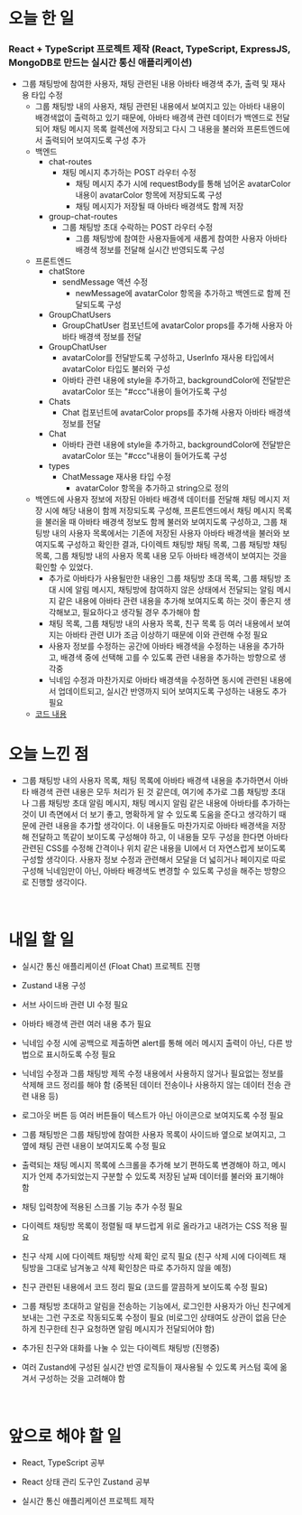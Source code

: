 # 오늘 한 일

### React + TypeScript 프로젝트 제작 (React, TypeScript, ExpressJS, MongoDB로 만드는 실시간 통신 애플리케이션)

- 그룹 채팅방에 참여한 사용자, 채팅 관련된 내용 아바타 배경색 추가, 출력 및 재사용 타입 수정
  - 그룹 채팅방 내의 사용자, 채팅 관련된 내용에서 보여지고 있는 아바타 내용이 배경색없이 출력하고 있기 때문에, 아바타 배경색 관련 데이터가 백엔드로 전달되어 채팅 메시지 목록 컬렉션에 저장되고 다시 그 내용을 불러와 프론트엔드에서 출력되어 보여지도록 구성 추가
  - 백엔드
    - chat-routes
      - 채팅 메시지 추가하는 POST 라우터 수정
        - 채팅 메시지 추가 시에 requestBody를 통해 넘어온 avatarColor 내용이 avatarColor 항목에 저장되도록 구성
        - 채팅 메시지가 저장될 때 아바타 배경색도 함께 저장
    - group-chat-routes
      - 그룹 채팅방 초대 수락하는 POST 라우터 수정
        - 그룹 채팅방에 참여한 사용자들에게 새롭게 참여한 사용자 아바타 배경색 정보를 전달해 실시간 반영되도록 구성
  - 프론트엔드
    - chatStore
      - sendMessage 액션 수정
        - newMessage에 avatarColor 항목을 추가하고 백엔드로 함께 전달되도록 구성
    - GroupChatUsers
      - GroupChatUser 컴포넌트에 avatarColor props를 추가해 사용자 아바타 배경색 정보를 전달
    - GroupChatUser
      - avatarColor를 전달받도록 구성하고, UserInfo 재사용 타입에서 avatarColor 타입도 불러와 구성
      - 아바타 관련 내용에 style을 추가하고, backgroundColor에 전달받은 avatarColor 또는 "#ccc"내용이 들어가도록 구성
    - Chats
      - Chat 컴포넌트에 avatarColor props를 추가해 사용자 아바타 배경색 정보를 전달
    - Chat
      - 아바타 관련 내용에 style을 추가하고, backgroundColor에 전달받은 avatarColor 또는 "#ccc"내용이 들어가도록 구성
    - types
      - ChatMessage 재사용 타입 수정
        - avatarColor 항목을 추가하고 string으로 정의
  - 백엔드에 사용자 정보에 저장된 아바타 배경색 데이터를 전달해 채팅 메시지 저장 시에 해당 내용이 함께 저장되도록 구성해, 프론트엔드에서 채팅 메시지 목록을 불러올 때 아바타 배경색 정보도 함께 불러와 보여지도록 구성하고, 그룹 채팅방 내의 사용자 목록에서는 기존에 저장된 사용자 아바타 배경색을 불러와 보여지도록 구성하고 확인한 결과, 다이렉트 채팅방 채팅 목록, 그룹 채팅방 채팅 목록, 그룹 채팅방 내의 사용자 목록 내용 모두 아바타 배경색이 보여지는 것을 확인할 수 있었다.
    - 추가로 아바타가 사용될만한 내용인 그룹 채팅방 초대 목록, 그룹 채팅방 초대 시에 알림 메시지, 채팅방에 참여하지 않은 상태에서 전달되는 알림 메시지 같은 내용에 아바타 관련 내용을 추가해 보여지도록 하는 것이 좋은지 생각해보고, 필요하다고 생각될 경우 추가해야 함
    - 채팅 목록, 그룹 채팅방 내의 사용자 목록, 친구 목록 등 여러 내용에서 보여지는 아바타 관련 UI가 조금 이상하기 때문에 이와 관련해 수정 필요
    - 사용자 정보를 수정하는 공간에 아바타 배경색을 수정하는 내용을 추가하고, 배경색 중에 선택해 고를 수 있도록 관련 내용을 추가하는 방향으로 생각중
    - 닉네임 수정과 마찬가지로 아바타 배경색을 수정하면 동시에 관련된 내용에서 업데이트되고, 실시간 반영까지 되어 보여지도록 구성하는 내용도 추가 필요
  - [코드 내용](https://github.com/jeongsangtae/float-chat/commit/12cf52d34bd2a4ed4174d76f677b48907907aff3)

# 오늘 느낀 점

- 그룹 채팅방 내의 사용자 목록, 채팅 목록에 아바타 배경색 내용을 추가하면서 아바타 배경색 관련 내용은 모두 처리가 된 것 같은데, 여기에 추가로 그룹 채팅방 초대나 그룹 채팅방 초대 알림 메시지, 채팅 메시지 알림 같은 내용에 아바타를 추가하는 것이 UI 측면에서 더 보기 좋고, 명확하게 알 수 있도록 도움을 준다고 생각하기 때문에 관련 내용을 추가할 생각이다. 이 내용들도 마찬가지로 아바타 배경색을 저장해 전달하고 똑같이 보이도록 구성해야 하고, 이 내용들 모두 구성을 한다면 아바타 관련된 CSS를 수정해 간격이나 위치 같은 내용을 UI에서 더 자연스럽게 보이도록 구성할 생각이다. 사용자 정보 수정과 관련해서 모달을 더 넓히거나 페이지로 따로 구성해 닉네임만이 아닌, 아바타 배경색도 변경할 수 있도록 구성을 해주는 방향으로 진행할 생각이다.

<br />

# 내일 할 일

- 실시간 통신 애플리케이션 (Float Chat) 프로젝트 진행

- Zustand 내용 구성

- 서브 사이드바 관련 UI 수정 필요

- 아바타 배경색 관련 여러 내용 추가 필요

- 닉네임 수정 시에 공백으로 제출하면 alert를 통해 에러 메시지 출력이 아닌, 다른 방법으로 표시하도록 수정 필요

- 닉네임 수정과 그룹 채팅방 제목 수정 내용에서 사용하지 않거나 필요없는 정보를 삭제해 코드 정리를 해야 함 (중복된 데이터 전송이나 사용하지 않는 데이터 전송 관련 내용 등)

- 로그아웃 버튼 등 여러 버튼들이 텍스트가 아닌 아이콘으로 보여지도록 수정 필요

- 그룹 채팅방은 그룹 채팅방에 참여한 사용자 목록이 사이드바 옆으로 보여지고, 그 옆에 채팅 관련 내용이 보여지도록 수정 필요

- 출력되는 채팅 메시지 목록에 스크롤을 추가해 보기 편하도록 변경해야 하고, 메시지가 언제 추가되었는지 구분할 수 있도록 저장된 날짜 데이터를 불러와 표기해야 함

- 채팅 입력창에 적용된 스크롤 기능 추가 수정 필요

- 다이렉트 채팅방 목록이 정렬될 때 부드럽게 위로 올라가고 내려가는 CSS 적용 필요

- 친구 삭제 시에 다이렉트 채팅방 삭제 확인 로직 필요 (친구 삭제 시에 다이렉트 채팅방을 그대로 남겨놓고 삭제 확인창은 따로 추가하지 않을 예정)

- 친구 관련된 내용에서 코드 정리 필요 (코드를 깔끔하게 보이도록 수정 필요)

- 그룹 채팅방 초대하고 알림을 전송하는 기능에서, 로그인한 사용자가 아닌 친구에게 보내는 그런 구조로 작동되도록 수정이 필요 (비로그인 상태여도 상관이 없음 단순하게 친구한테 친구 요청하면 알림 메시지가 전달되어야 함)

- 추가된 친구와 대화를 나눌 수 있는 다이렉트 채팅방 (진행중)

- 여러 Zustand에 구성된 실시간 반영 로직들이 재사용될 수 있도록 커스텀 훅에 옮겨서 구성하는 것을 고려해야 함

<br />

# 앞으로 해야 할 일

- React, TypeScript 공부

- React 상태 관리 도구인 Zustand 공부

- 실시간 통신 애플리케이션 프로젝트 제작
